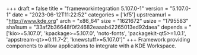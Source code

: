 +++
draft = false
title = "frameworkintegration 5.107.0-1"
version = "5.107.0-1"
date = "2023-06-12T11:22:52"
categories = ['kf5']
upstreamurl = "http://www.kde.org"
arch = "x86_64"
size = "1621672"
usize = "1795583"
sha1sum = "33af2b36648f0f24682eaaab42265013ed92daea"
depends = "['kio>=5.107.0', 'kpackage>=5.107.0', 'noto-fonts', 'packagekit-qt5>=1.0.1', 'appstream-qt>=0.11.7-2', 'knewstuff>=5.107.0']"
+++
Framework providing components to allow applications to integrate with a KDE Workspace.